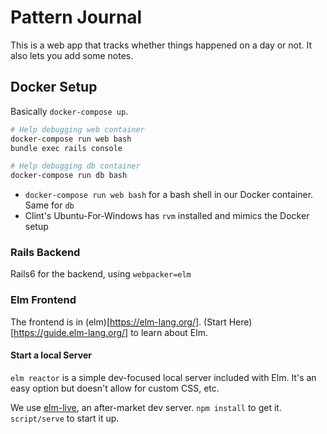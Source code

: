 # Pattern Journal

This is a web app that tracks whether things happened on a day or not.
It also lets you add some notes.

## Docker Setup

Basically `docker-compose up`.

```bash
# Help debugging web container
docker-compose run web bash
bundle exec rails console

# Help debugging db container
docker-compose run db bash

```

- `docker-compose run web bash` for a bash shell in our Docker container. Same for `db`
- Clint's Ubuntu-For-Windows has `rvm` installed and mimics the Docker setup

### Rails Backend

Rails6 for the backend, using `webpacker=elm`

### Elm Frontend

The frontend is in (elm)[https://elm-lang.org/]. (Start Here)[https://guide.elm-lang.org/] to learn about Elm.

#### Start a local Server

`elm reactor` is a simple dev-focused local server included with Elm.
It's an easy option but doesn't allow for custom CSS, etc.

We use [elm-live](https://github.com/wking-io/elm-live), an after-market dev server.
`npm install` to get it. `script/serve` to start it up.